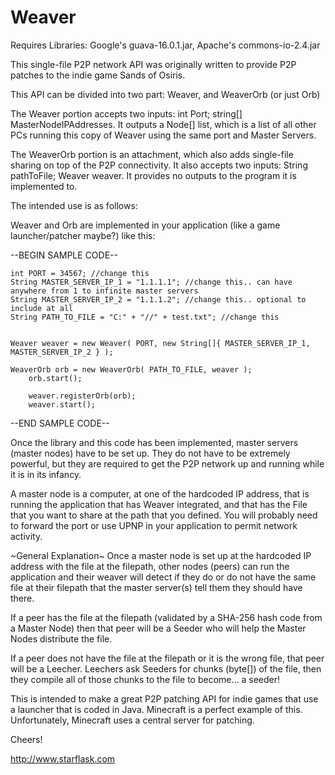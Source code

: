 Weaver
======

Requires Libraries: Google's guava-16.0.1.jar, Apache's commons-io-2.4.jar

This single-file P2P network API was originally written to provide P2P patches to the indie game Sands of Osiris.

This API can be divided into two part: Weaver, and WeaverOrb (or just Orb)

The Weaver portion accepts two inputs: int Port; string[] MasterNodeIPAddresses. It outputs a Node[] list, which is a list of all other PCs running this copy of Weaver using the same port and Master Servers.

The WeaverOrb portion is an attachment, which also adds single-file sharing on top of the P2P connectivity.  It also accepts two inputs: String pathToFile; Weaver weaver.  It provides no outputs to the program it is implemented to.

The intended use is as follows:

Weaver and Orb are implemented in your application (like a game launcher/patcher maybe?) like this:

--BEGIN SAMPLE CODE--

    int PORT = 34567; //change this
    String MASTER_SERVER_IP_1 = "1.1.1.1"; //change this.. can have anywhere from 1 to infinite master servers
    String MASTER_SERVER_IP_2 = "1.1.1.2"; //change this.. optional to include at all
    String PATH_TO_FILE = "C:" + "//" + test.txt"; //change this
    

    Weaver weaver = new Weaver( PORT, new String[]{ MASTER_SERVER_IP_1, MASTER_SERVER_IP_2 } );
                
    WeaverOrb orb = new WeaverOrb( PATH_TO_FILE, weaver );
		orb.start();		 
		      
		weaver.registerOrb(orb);
		weaver.start();
		
--END SAMPLE CODE--

Once the library and this code has been implemented, master servers (master nodes) have to be set up.  They do not have to be extremely powerful, but they are required to get the P2P network up and running while it is in its infancy.

A master node is a computer, at one of the hardcoded IP address, that is running the application that has Weaver integrated, and that has the File that you want to share at the path that you defined.  You will probably need to forward the port or use UPNP in your application to permit network activity.


~General Explanation~
Once a master node is set up at the hardcoded IP address with the file at the filepath, other nodes (peers) can run the application and their weaver will detect if they do or do not have the same file at their filepath that the master server(s) tell them they should have there.  

If a peer has the file at the filepath (validated by a SHA-256 hash code from a Master Node) then that peer will be a Seeder who will help the Master Nodes distribute the file.

If a peer does not have the file at the filepath or it is the wrong file, that peer will be a Leecher.  Leechers ask Seeders for chunks (byte[]) of the file, then they compile all of those chunks to the file to become... a seeder!


This is intended to make a great P2P patching API for indie games that use a launcher that is coded in Java.  Minecraft is a perfect example of this.  Unfortunately, Minecraft uses a central server for patching.

Cheers!

http://www.starflask.com
 

